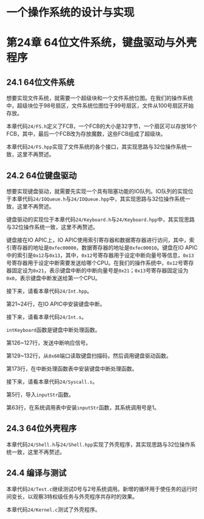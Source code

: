 # 一个操作系统的设计与实现

# 第24章 64位文件系统，键盘驱动与外壳程序

## 24.1 64位文件系统

想要实现文件系统，就需要一个超级块和一个文件系统位图。在我们的操作系统中，超级块位于98号扇区，文件系统位图位于99号扇区，文件从100号扇区开始存放。

本章代码`24/FS.h`定义了FCB，一个FCB的大小是32字节，一个扇区可以存放16个FCB，其中，最后一个FCB改为存放魔数，这些FCB组成了超级块。

本章代码`24/FS.hpp`实现了文件系统的各个接口，其实现思路与32位操作系统一致，这里不再赘述。

## 24.2 64位键盘驱动

想要实现键盘驱动，就需要先实现一个具有阻塞功能的IO队列。IO队列的实现位于本章代码`24/IOQueue.h`与`24/IOQueue.hpp`中，其实现思路与32位操作系统一致，这里不再赘述。

键盘驱动的实现位于本章代码`24/Keyboard.h`与`24/Keyboard.hpp`中，其实现思路与32位操作系统一致，这里不再赘述。

键盘接在IO APIC上，IO APIC使用索引寄存器和数据寄存器进行访问，其中，索引寄存器的地址是`0xfec00000`，数据寄存器的地址是`0xfec00010`。键盘在IO APIC中的索引是`0x12`与`0x13`，其中，`0x12`号寄存器用于设定中断向量号等信息，`0x13`号寄存器用于设定中断需要发送给哪个CPU。在我们的操作系统中，`0x12`号寄存器固定设为`0x21`，表示键盘中断的中断向量号是`0x21`；`0x13`号寄存器固定设为`0x0`，表示键盘中断发送给第一个CPU。

接下来，请看本章代码`24/Int.hpp`。

第21\~24行，在IO APIC中安装键盘中断。

接下来，请看本章代码`24/Int.s`。

`intKeyboard`函数是键盘中断处理函数。

第126\~127行，发送中断响应信号。

第129\~132行，从`0x60`端口读取键盘扫描码，然后调用键盘驱动函数。

第173行，在中断处理函数表中安装键盘中断处理函数。

接下来，请看本章代码`24/Syscall.s`。

第5行，导入`inputStr`函数。

第63行，在系统调用表中安装`inputStr`函数，其系统调用号是1。

## 24.3 64位外壳程序

本章代码`24/Shell.h`与`24/Shell.hpp`实现了外壳程序，其实现思路与32位操作系统一致，这里不再赘述。

## 24.4 编译与测试

本章代码`24/Test.c`继续测试0号与2号系统调用。新增的循环用于使任务的运行时间变长，以观察3特权级任务与外壳程序共存时的效果。

本章代码`24/Kernel.c`测试了外壳程序。